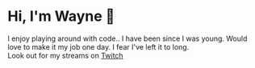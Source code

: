 ﻿# Hi, I'm Wayne 👋

I enjoy playing around with code.. I have been since I was young.  Would love to make it my job one day.  I fear I've left it to long.   
Look out for my streams on [Twitch](https://www.twitch.tv/ramblinggeek)
